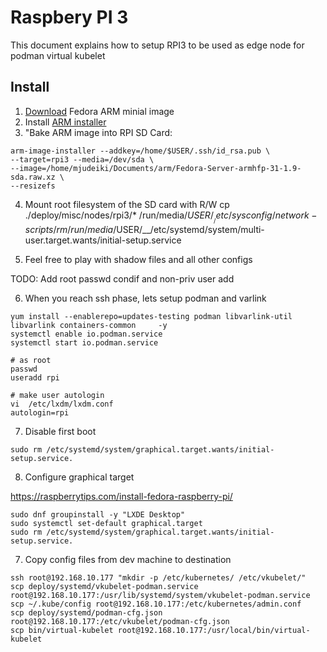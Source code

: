 # Raspbery PI 3

This document explains how to setup RPI3 to be used as edge node for podman virtual kubelet

## Install

1. [Download](https://arm.fedoraproject.org/) Fedora ARM minial image
2. Install [ARM installer](https://fedoraproject.org/wiki/Architectures/ARM/Installation)
3. "Bake ARM image into RPI SD Card:
```
arm-image-installer --addkey=/home/$USER/.ssh/id_rsa.pub \
--target=rpi3 --media=/dev/sda \
--image=/home/mjudeiki/Documents/arm/Fedora-Server-armhfp-31-1.9-sda.raw.xz \
--resizefs
```
4. Mount root filesystem of the SD card with R/W
cp ./deploy/misc/nodes/rpi3/* /run/media/$USER/__/etc/sysconfig/network-scripts/
rm /run/media/$USER/__/etc/systemd/system/multi-user.target.wants/initial-setup.service

5. Feel free to play with shadow files and all other configs

TODO: Add root passwd condif and non-priv user add

6. When you reach ssh phase, lets setup podman and varlink
```
yum install --enablerepo=updates-testing podman libvarlink-util libvarlink containers-common     -y
systemctl enable io.podman.service
systemctl start io.podman.service
```

```
# as root
passwd
useradd rpi

# make user autologin
vi  /etc/lxdm/lxdm.conf
autologin=rpi
```

7. Disable first boot

```
sudo rm /etc/systemd/system/graphical.target.wants/initial-setup.service.
```

8. Configure graphical target

https://raspberrytips.com/install-fedora-raspberry-pi/

```
sudo dnf groupinstall -y "LXDE Desktop"
sudo systemctl set-default graphical.target
sudo rm /etc/systemd/system/graphical.target.wants/initial-setup.service.
```



7. Copy config files from dev machine to
destination
```
ssh root@192.168.10.177 "mkdir -p /etc/kubernetes/ /etc/vkubelet/"
scp deploy/systemd/vkubelet-podman.service root@192.168.10.177:/usr/lib/systemd/system/vkubelet-podman.service
scp ~/.kube/config root@192.168.10.177:/etc/kubernetes/admin.conf
scp deploy/systemd/podman-cfg.json root@192.168.10.177:/etc/vkubelet/podman-cfg.json
scp bin/virtual-kubelet root@192.168.10.177:/usr/local/bin/virtual-kubelet

```
